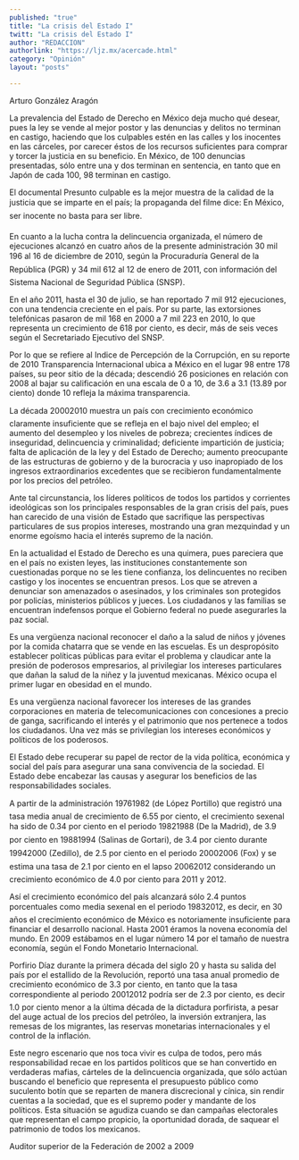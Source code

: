 ```yaml
---
published: "true"
title: "La crisis del Estado I"
twitt: "La crisis del Estado I"
author: "REDACCION"
authorlink: "https://ljz.mx/acercade.html"
category: "Opinión"
layout: "posts"

---
```



  Arturo González Aragón



La prevalencia del Estado de Derecho en México deja mucho qué desear, pues la ley se vende al mejor postor y las denuncias y delitos no terminan en castigo, haciendo que los culpables estén en las calles y los inocentes en las cárceles, por carecer éstos de los recursos suficientes para comprar y torcer la justicia en su beneficio. En México, de 100 denuncias presentadas, sólo entre una y dos terminan en sentencia, en tanto que en Japón de cada 100, 98 terminan en castigo.  

  El documental Presunto culpable es la mejor muestra de la calidad de la justicia que se imparte en el país; la propaganda del filme dice: En México, ser inocente no basta para ser libre.



  En cuanto a la lucha contra la delincuencia organizada, el número de ejecuciones alcanzó en cuatro años de la presente administración 30 mil 196 al 16 de diciembre de 2010, según la Procuraduría General de la República (PGR) y 34 mil 612 al 12 de enero de 2011, con información del Sistema Nacional de Seguridad Pública (SNSP).



  En el año 2011, hasta el 30 de julio, se han reportado 7 mil 912 ejecuciones, con una tendencia creciente en el país. Por su parte, las extorsiones telefónicas pasaron de mil 168 en 2000 a 7 mil 223 en 2010, lo que representa un crecimiento de 618 por ciento, es decir, más de seis veces según el Secretariado Ejecutivo del SNSP.



  Por lo que se refiere al Indice de Percepción de la Corrupción, en su reporte de 2010 Transparencia Internacional ubica a México en el lugar 98 entre 178 países, su peor sitio de la década; descendió 26 posiciones en relación con 2008 al bajar su calificación en una escala de 0 a 10, de 3.6 a 3.1 (13.89 por ciento) donde 10 refleja la máxima transparencia.



  La década 20002010 muestra un país con crecimiento económico claramente insuficiente que se refleja en el bajo nivel del empleo; el aumento del desempleo y los niveles de pobreza; crecientes índices de inseguridad, delincuencia y criminalidad; deficiente impartición de justicia; falta de aplicación de la ley y del Estado de Derecho; aumento preocupante de las estructuras de gobierno y de la burocracia y uso inapropiado de los ingresos extraordinarios excedentes que se recibieron fundamentalmente por los precios del petróleo.



  Ante tal circunstancia, los líderes políticos de todos los partidos y corrientes ideológicas son los principales responsables de la gran crisis del país, pues han carecido de una visión de Estado que sacrifique las perspectivas particulares de sus propios intereses, mostrando una gran mezquindad y un enorme egoísmo hacia el interés supremo de la nación.



  En la actualidad el Estado de Derecho es una quimera, pues pareciera que en el país no existen leyes, las instituciones constantemente son cuestionadas porque no se les tiene confianza, los delincuentes no reciben castigo y los inocentes se encuentran presos. Los que se atreven a denunciar son amenazados o asesinados, y los criminales son protegidos por policías, ministerios públicos y jueces. Los ciudadanos y las familias se encuentran indefensos porque el Gobierno federal no puede asegurarles la paz social.



  Es una vergüenza nacional reconocer el daño a la salud de niños y jóvenes por la comida chatarra que se vende en las escuelas. Es un despropósito establecer políticas públicas para evitar el problema y claudicar ante la presión de poderosos empresarios, al privilegiar los intereses particulares que dañan la salud de la niñez y la juventud mexicanas. México ocupa el primer lugar en obesidad en el mundo.



  Es una vergüenza nacional favorecer los intereses de las grandes corporaciones en materia de telecomunicaciones con concesiones a precio de ganga, sacrificando el interés y el patrimonio que nos pertenece a todos los ciudadanos. Una vez más se privilegian los intereses económicos y políticos de los poderosos.



  El Estado debe recuperar su papel de rector de la vida política, económica y social del país para asegurar una sana convivencia de la sociedad. El Estado debe encabezar las causas y asegurar los beneficios de las responsabilidades sociales.



  A partir de la administración 19761982 (de López Portillo) que registró una tasa media anual de crecimiento de 6.55 por ciento, el crecimiento sexenal ha sido de 0.34 por ciento en el periodo 19821988 (De la Madrid), de 3.9 por ciento en 19881994 (Salinas de Gortari), de 3.4 por ciento durante 19942000 (Zedillo), de 2.5 por ciento en el periodo 20002006 (Fox) y se estima una tasa de 2.1 por ciento en el lapso 20062012 considerando un crecimiento económico de 4.0 por ciento para 2011 y 2012.



  Así el crecimiento económico del país alcanzará sólo 2.4 puntos porcentuales como media sexenal en el periodo 19832012, es decir, en 30 años el crecimiento económico de México es notoriamente insuficiente para financiar el desarrollo nacional. Hasta 2001 éramos la novena economía del mundo. En 2009 estábamos en el lugar número 14 por el tamaño de nuestra economía, según el Fondo Monetario Internacional.



  Porfirio Díaz durante la primera década del siglo 20 y hasta su salida del país por el estallido de la Revolución, reportó una tasa anual promedio de crecimiento económico de 3.3 por ciento, en tanto que la tasa correspondiente al periodo 20012012 podría ser de 2.3 por ciento, es decir 1.0 por ciento menor a la última década de la dictadura porfirista, a pesar del auge actual de los precios del petróleo, la inversión extranjera, las remesas de los migrantes, las reservas monetarias internacionales y el control de la inflación.



  Este negro escenario que nos toca vivir es culpa de todos, pero más responsabilidad recae en los partidos políticos que se han convertido en verdaderas mafias, cárteles de la delincuencia organizada, que sólo actúan buscando el beneficio que representa el presupuesto público como suculento botín que se reparten de manera discrecional y cínica, sin rendir cuentas a la sociedad, que es el supremo poder y mandante de los políticos. Esta situación se agudiza cuando se dan campañas electorales que representan el campo propicio, la oportunidad dorada, de saquear el patrimonio de todos los mexicanos.



  Auditor superior de la Federación de 2002 a 2009

